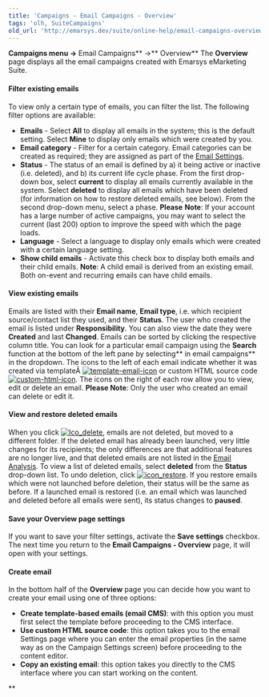 ```yaml
---
title: 'Campaigns - Email Campaigns - Overview'
tags: 'olh, SuiteCampaigns'
old_url: 'http://emarsys.dev/suite/online-help/email-campaigns-overview/'
---
```


**Campaigns menu ->** Email Campaigns** ->** Overview** The **Overview** page displays all the email campaigns created with Emarsys eMarketing Suite.

#### Filter existing emails

 To view only a certain type of emails, you can filter the list. The following filter options are available:

- **Emails** - Select **All** to display all emails in the system; this is the default setting. Select **Mine** to display only emails which were created by you.
- **Email category** - Filter for a certain category. Email categories can be created as required; they are assigned as part of the [Email Settings](/Suite/email-settings.md "Email Settings").
- **Status** - The status of an email is defined by a) it being active or inactive (i.e. deleted), and b) its current life cycle phase. From the first drop-down box, select **current** to display all emails currently available in the system. Select **deleted** to display all emails which have been deleted (for information on how to restore deleted emails, see below). From the second drop-down menu, select a phase. **Please** **Note**: If your account has a large number of active campaigns, you may want to select the current (last 200) option to improve the speed with which the page loads.
- **Language** - Select a language to display only emails which were created with a certain language setting.
- **Show child emails** - Activate this check box to display both emails and their child emails. **Note**: A child email is derived from an existing email. Both on-event and recurring emails can have child emails.

#### View existing emails

 Emails are listed with their **Email name**, **Email type**, i.e. which recipient source/contact list they used, and their **Status**. The user who created the email is listed under **Responsibility**. You can also view the date they were **Created** and last **Changed**. Emails can be sorted by clicking the respective column title. You can look for a particular email campaign using the **Search** function at the bottom of the left pane by selecting** in email campaigns** in the dropdown. The icons to the left of each email indicate whether it was created via templateÂ [![template-email-icon](/assets/images/template-email-icon.png)](/assets/images/template-email-icon.png) or custom HTML source code [![custom-html-icon](/assets/images/custom-html-icon.png)](/assets/images/custom-html-icon.png). The icons on the right of each row allow you to view, edit or delete an email. **Please Note**: Only the user who created an email can delete or edit it.

#### View and restore deleted emails

 When you click [![Ico_delete](/assets/images/Ico_delete.jpg)](/assets/images/Ico_delete.jpg), emails are not deleted, but moved to a different folder. If the deleted email has already been launched, very little changes for its recipients; the only differences are that additional features are no longer live, and that deleted emails are not listed in the [Email Analysis](/olh/analysis-emails-overview.md "Analysis â&#128;&#147; Emails â&#128;&#147; Overview"). To view a list of deleted emails, select **deleted** from the **Status** drop-down list. To undo deletion, click [![icon_restore](/assets/images/icon_restore.png)](/assets/images/icon_restore.png). If you restore emails which were not launched before deletion, their status will be the same as before. If a launched email is restored (i.e. an email which was launched and deleted before all emails were sent), its status changes to **paused**.

#### Save your Overview page settings

 If you want to save your filter settings, activate the **Save settings** checkbox. The next time you return to the **Email Campaigns - Overview** page, it will open with your settings.

#### Create email

 In the bottom half of the **Overview** page you can decide how you want to create your email using one of three options:

- **Create template-based emails (email CMS)**: with this option you must first select the template before proceeding to the CMS interface.
- **Use custom HTML source code**: this option takes you to the email Settings page where you can enter the email properties (in the same way as on the Campaign Settings screen) before proceeding to the content editor.
- **Copy an existing email**: this option takes you directly to the CMS interface where you can start working on the content.

**